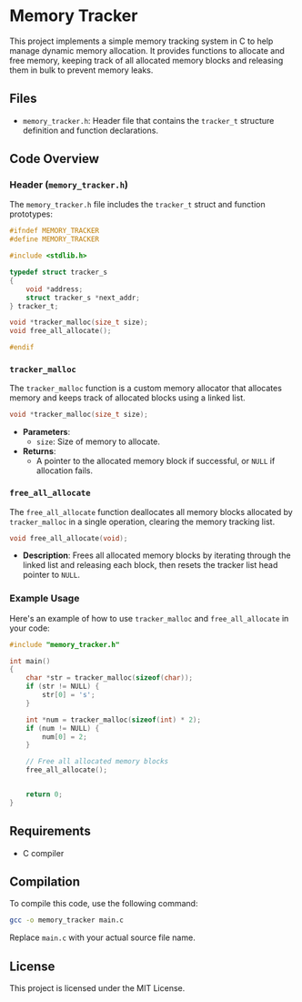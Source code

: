 
# Memory Tracker

This project implements a simple memory tracking system in C to help manage dynamic memory allocation. It provides functions to allocate and free memory, keeping track of all allocated memory blocks and releasing them in bulk to prevent memory leaks.

## Files
- `memory_tracker.h`: Header file that contains the `tracker_t` structure definition and function declarations.

## Code Overview

### Header (`memory_tracker.h`)

The `memory_tracker.h` file includes the `tracker_t` struct and function prototypes:

```c
#ifndef MEMORY_TRACKER
#define MEMORY_TRACKER

#include <stdlib.h>

typedef struct tracker_s
{
    void *address;
    struct tracker_s *next_addr;
} tracker_t;

void *tracker_malloc(size_t size);
void free_all_allocate();

#endif
```

### `tracker_malloc`
The `tracker_malloc` function is a custom memory allocator that allocates memory and keeps track of allocated blocks using a linked list.

```c
void *tracker_malloc(size_t size);
```

- **Parameters**: 
  - `size`: Size of memory to allocate.
- **Returns**: 
  - A pointer to the allocated memory block if successful, or `NULL` if allocation fails.

### `free_all_allocate`
The `free_all_allocate` function deallocates all memory blocks allocated by `tracker_malloc` in a single operation, clearing the memory tracking list.

```c
void free_all_allocate(void);
```

- **Description**: Frees all allocated memory blocks by iterating through the linked list and releasing each block, then resets the tracker list head pointer to `NULL`.

### Example Usage
Here's an example of how to use `tracker_malloc` and `free_all_allocate` in your code:

```c
#include "memory_tracker.h"

int main()
{
    char *str = tracker_malloc(sizeof(char));
    if (str != NULL) {
        str[0] = 's';
    }

    int *num = tracker_malloc(sizeof(int) * 2);
    if (num != NULL) {
        num[0] = 2;
    }

    // Free all allocated memory blocks
    free_all_allocate();


    return 0;
}
```

## Requirements
- C compiler

## Compilation
To compile this code, use the following command:
```sh
gcc -o memory_tracker main.c
```

Replace `main.c` with your actual source file name.

## License
This project is licensed under the MIT License.
